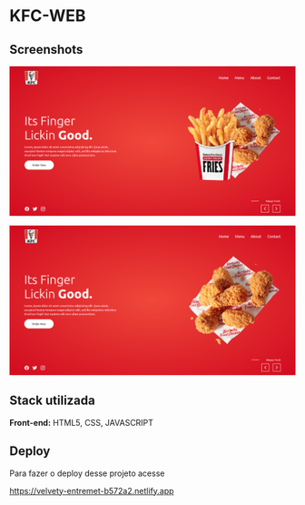 # KFC-WEB


## Screenshots

![App Screenshot](./Assets//images/imgSite.png)
<br/>

![App Screenshot](./Assets//images/imgSite1.png)

## Stack utilizada

**Front-end:** HTML5, CSS, JAVASCRIPT


## Deploy

Para fazer o deploy desse projeto acesse

  https://velvety-entremet-b572a2.netlify.app



